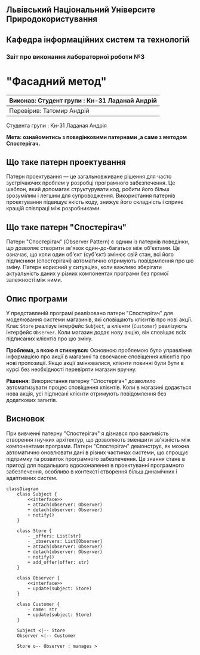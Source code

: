 ## Львівський Національний Університе Природокористування
## Кафедра інформаційних систем та технологій



### Звіт про виконання лабораторної роботи №3
# "Фасадний метод"

| Виконав: Студент групи : Кн-31 Ладанай Андрій |
|-----------------------------------------------|
| Перевірив: Татомир Андрій                     |

Студента групи : Кн-31 Ладаная Андрія

**Мета: ознайомитись з поведінковими патернами ,а саме з методом Спостерігач.**

## Що таке патерн проектування

Патерн проектування — це загальновживане рішення для часто зустрічаючих проблем у розробці програмного забезпечення. Це шаблон, який допомагає структурувати код, робити його більш зрозумілим і легшим для супроводження. Використання патернів проектування підвищує якість коду, знижує його складність і сприяє кращій співпраці між розробниками.

## Що таке патерн "Спостерігач"

Патерн "Спостерігач" (Observer Pattern) є одним із патернів поведінки, що дозволяє створити зв'язок один-до-багатьох між об'єктами. Це означає, що коли один об'єкт (суб'єкт) змінює свій стан, всі його підписники (спостерігачі) автоматично отримують повідомлення про цю зміну. Патерн корисний у ситуаціях, коли важливо зберігати актуальність даних у різних компонентах програми без прямої залежності між ними.

## Опис програми

У представленій програмі реалізовано патерн "Спостерігач" для моделювання системи магазинів, які сповіщають клієнтів про нові акції. Клас `Store` реалізує інтерфейс `Subject`, а клієнти (`Customer`) реалізують інтерфейс `Observer`. Коли магазин додає нову акцію, він сповіщає всіх підписаних клієнтів про цю зміну.

**Проблема, з якою я стикнувся:**
Основною проблемою було управління інформацією про акції в магазині та своєчасне сповіщення клієнтів про нові пропозиції. Якщо акції змінювалися, клієнти повинні були бути в курсі без необхідності перевіряти магазин вручну.

**Рішення:**
Використання патерну "Спостерігач" дозволило автоматизувати процес сповіщення клієнтів. Коли в магазині додається нова акція, усі підписані клієнти отримують повідомлення без додаткових запитів.

## Висновок

При вивченні патерну "Спостерігач" я дізнався про важливість створення гнучких архітектур, що дозволяють зменшити зв'язність між компонентами програми. Патерн "Спостерігач" демонструє, як можна автоматично оновлювати дані в різних частинах системи, що спрощує підтримку та розвиток програмного забезпечення. Це знання стане в пригоді для подальшого вдосконалення в проектуванні програмного забезпечення, особливо в контексті створення більш динамічних і адаптивних систем.

```mermaid
classDiagram
    class Subject {
        <<interface>>
        + attach(observer: Observer) 
        + detach(observer: Observer) 
        + notify() 
    }

    class Store {
        - _offers: List[str]
        - _observers: List[Observer]
        + attach(observer: Observer) 
        + detach(observer: Observer) 
        + notify() 
        + add_offer(offer: str) 
    }

    class Observer {
        <<interface>>
        + update(subject: Store) 
    }

    class Customer {
        - name: str
        + update(subject: Store) 
    }

    Subject <|-- Store
    Observer <|-- Customer

    Store o-- Observer : manages >
